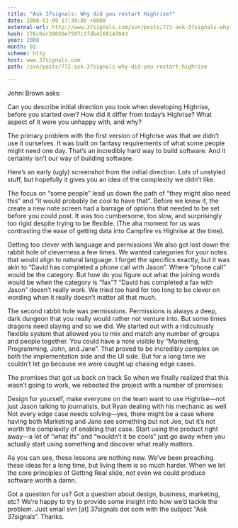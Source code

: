 ```yaml
---
title: "Ask 37signals: Why did you restart Highrise?"
date: 2008-01-09 17:34:00 +0000
external-url: http://www.37signals.com/svn/posts/772-ask-37signals-why-did-you-restart-highrise
hash: 276c6ec38650e7597c1fdb4168147043
year: 2008
month: 01
scheme: http
host: www.37signals.com
path: /svn/posts/772-ask-37signals-why-did-you-restart-highrise

---
```


Johni Brown asks:



Can you describe initial direction you took when developing Highrise, before you started over? How did it differ from today’s Highrise? What aspect of it were you unhappy with, and why?

The primary problem with the first version of Highrise was that we didn’t use it ourselves. It was built on fantasy requirements of what some people might need one day. That’s an incredibly hard way to build software. And it certainly isn’t our way of building software.



Here’s an early (ugly) screenshot from the initial direction. Lots of unstyled stuff, but hopefully it gives you an idea of the complexity we didn’t like.







The focus on “some people” lead us down the path of “they might also need this” and “it would probably be cool to have that”. Before we knew it, the create a new note screen had a barrage of options that needed to be set before you could post. It was too cumbersome, too slow, and surprisingly too rigid despite trying to be flexible. (The aha moment for us was contrasting the ease of getting data into Campfire vs Highrise at the time).



Getting too clever with language and permissions
We also got lost down the rabbit hole of cleverness a few times. We wanted categories for your notes that would align to natural language. I forget the specifics exactly, but it was akin to “David has completed a phone call with Jason”. Where “phone call” would be the category. But how do you figure out what the joining words would be when the category is “fax”? “David has completed a fax with Jason” doesn’t really work. We tried too hard for too long to be clever on wording when it really doesn’t matter all that much.



The second rabbit hole was permissions. Permissions is always a deep, dark dungeon that you really would rather not venture into. But some times dragons need slaying and so we did. We started out with a ridiculously flexible system that allowed you to mix and match any number of groups and people together. You could have a note visible by “Marketing, Programming, John, and Jane”. That proved to be incredibly complex on both the implementation side and the UI side. But for a long time we couldn’t let go because we were caught up chasing edge cases.



The promises that got us back on track
So when we finally realized that this wasn’t going to work, we rebooted the project with a number of promises:



Design for yourself, make everyone on the team want to use Highrise—not just Jason talking to journalists, but Ryan dealing with his mechanic as well
Not every edge case needs solving—yes, there might be a case where having both Marketing and Jane see something but not Joe, but it’s not worth the complexity of enabling that case.
Start using the product right away—a lot of “what ifs” and “wouldn’t it be cools” just go away when you actually start using something and discover what really matters.

As you can see, these lessons are nothing new. We’ve been preaching these ideas for a long time, but living them is so much harder. When we let the core principles of Getting Real slide, not even we could produce software worth a damn.



Got a question for us?
Got a question about design, business, marketing, etc? We’re happy to try to provide some insight into how we’d tackle the problem. Just email svn [at] 37signals dot com with the subject “Ask 37signals”. Thanks.

  

